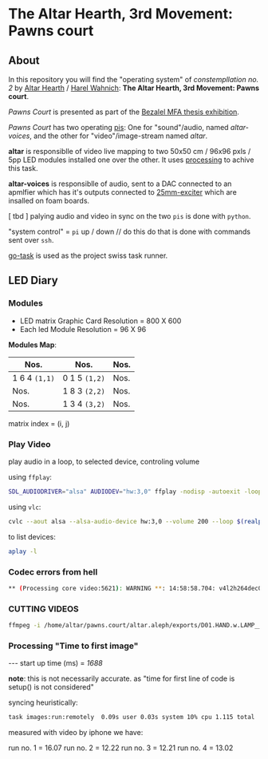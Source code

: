 # The Altar Hearth, 3rd Movement: Pawns court

## About
In this repository you will find the "operating system" of *constempllation no. 2* by [Altar Hearth](https://www.instagram.com/altar.hearth/) / [Harel Wahnich](https://www.wahnich.studio/): **The Altar Hearth, 3rd Movement: Pawns court**.


*Pawns Court* is presented as part of the [Bezalel MFA thesis exhibition](https://www.instagram.com/bezalel.mfa/).

*Pawns Court* has two operating [pis](https://www.raspberrypi.com/): One for "sound"/audio, named *altar-voices*, and the other for "video"/image-stream named *altar*.

**altar** is responsiblle of video live mapping to two 50x50 cm / 96x96 pxls / 5pp LED modules installed one over the other. It uses [processing](https://processing.org/download) to achive this task.

**altar-voices** is responsiblle of audio, sent to a DAC connected to an apmlfier which has it's outputs connected to [25mm-exciter](https://www.daytonaudio.com/product/1177/daex25fhe-4-framed-high-efficiency-25mm-exciter) which are insalled on foam boards.

[ tbd ] palying audio and video in sync on the two `pis` is done with `python`.

"system control" = `pi` up / down // do this do that is done with commands sent over `ssh`.

[go-task](https://taskfile.dev/installation/) is used as the project swiss task runner.

## LED Diary

### Modules

- LED matrix Graphic Card Resolution = 800 X 600
- Each led Module Resolution = 96 X 96

**Modules Map**:

| Nos. | Nos. | Nos. |
|------|------|------|
| 1 6 4 `(1,1)` | 0 1 5 `(1,2)` | Nos. |
| Nos. | 1 8 3 `(2,2)` | Nos. |
| Nos. | 1 3 4 `(3,2)` | Nos. |

matrix index = (i, j)

### Play Video

play audio in a loop, to selected device, controling volume

using `ffplay`:

```bash
SDL_AUDIODRIVER="alsa" AUDIODEV="hw:3,0" ffplay -nodisp -autoexit -loop 0 -volume 50 ~/data/altar.voices/MOFAIM.KFAR-BLUM.JUNE-01-2024.13PM.wav
```

using `vlc`:

```bash
cvlc --aout alsa --alsa-audio-device hw:3,0 --volume 200 --loop $(realpath ~/data/altar.voices/MOFAIM.KFAR-BLUM.JUNE-01-2024.13PM.wav)
```

to list devices:

```bash
aplay -l
```

### Codec errors from hell

```bash
** (Processing core video:5621): WARNING **: 14:58:58.704: v4l2h264dec0: 1 frames 191-191 left undrained after CMD_STOP, eos sent too early: bug in decoder -- please file a bug
```

### CUTTING VIDEOS

```bash
ffmpeg -i /home/altar/pawns.court/altar.aleph/exports/D01.HAND.w.LAMP__HAND.and.WHITE.mp4 -ss 00:00:26 -t 00:00:15 -c copy D01.HAND.w.LAMP__HAND.and.WHITE_short.mp4
```

### Processing "Time to first image"

 --- start up time (ms) = *1688*

**note**: this is not necessarily accurate. as "time for first line of code is setup() is not considered"

syncing heuristically:

```bash
task images:run:remotely  0.09s user 0.03s system 10% cpu 1.115 total
```

measured with video by iphone we have:

run no. 1 = 16.07
run no. 2 = 12.22
run no. 3 = 12.21
run no. 4 = 13.02